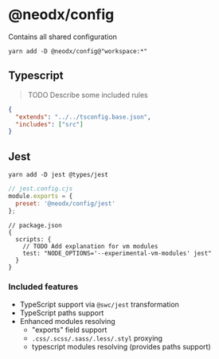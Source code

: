 # @neodx/config

Contains all shared configuration

```shell
yarn add -D @neodx/config@"workspace:*"
```

## Typescript

> TODO Describe some included rules

```json
{
  "extends": "../../tsconfig.base.json",
  "includes": ["src"]
}
```

## Jest

```shell
yarn add -D jest @types/jest
```

```javascript
// jest.config.cjs
module.exports = {
  preset: '@neodx/config/jest'
};
```

```json5
// package.json
{
  scripts: {
    // TODO Add explanation for vm modules
    test: "NODE_OPTIONS='--experimental-vm-modules' jest"
  }
}
```

### Included features

- TypeScript support via `@swc/jest` transformation
- TypeScript paths support
- Enhanced modules resolving
  - "exports" field support
  - `.css/.scss/.sass/.less/.styl` proxying
  - typescript modules resolving (provides paths support)
